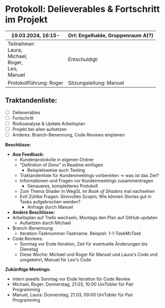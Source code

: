 # Protokoll: Delieverables & Fortschritt im Projekt

| 19.03.2024, 16:15-                                                      | Ort: Engelhalde, Gruppenraum A(?) |
| ----------------------------------------------------------------------- | ---------------------------------- |
| Teilnehmer:<br />Laura,<br />Michael,<br />Roger,<br />Leo,<br />Manuel | Entschuldigt:                      |
| Protokollführung: Roger                                                 | Sitzungsleitung: Manuel            |

## Traktandenliste:

* [ ] Delieverables
* [ ] Fortschritt
* [ ] Risikoanalyse & Update Arbeitsplan
* [ ] Projekt bei allen aufsetzen
* [ ] Anderes: Branch-Benennung, Code Reviews einplanen

**Beschlüsse:**
* **Aus Feedback:**
  * Kundenprotokolle in eigenen Ordner
  * "Definition of *Done*" in Readme einfügen
    * Beispielsweise auch Testing
  * Traktandenliste für Kundenmeetings vorbereiten -> was ist das Ziel?
  * Informationen und Fragen vor Kundenmeetings zusammentragen
    * Genaueres, kompletteres Protokoll
  * Zum Thema Shader in WegGL im *Book of Shaders* mal nachsehen
  * Evtl Zühlke Fragen: Sinnvolles Scopin; Wie können Stories gut in Tasks aufgebrochen werden?
    * Anfrage durch Manuel
* **Andere Beschlüsse:**
* Arbeitsplan auf Trello wechseln, Montags den Plan auf GitHub updaten
  * Aufsetzen durch Michael
* Branch-Benennung:
  * Iteration-Tasknummer-Taskname. Beispiel: *1-1-TaskMcTask*
* Code Reviews:
  * Sonntag vor Ende Iteration, Zeit für eventuelle Änderungen bis Dienstag
  * Diese Woche: Michael und Roger für Manuel und Laura's Code und umgekehrt, Manuel für Leo's Code

**Zukünftige Meetings:**
* Intern jeweils Sonntag vor Ende Iteration für Code Review
* Michael, Roger: Donnerstag, 21.03, 10:00 UniTobler für Pair Programming
* Manuel, Laura: Donnerstag, 21.03, 09:00 UniTobler für Pair Programming
